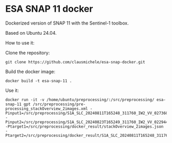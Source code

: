 # ESA SNAP 11 docker

Dockerized version of SNAP 11 with the Sentinel-1 toolbox.

Based on Ubuntu 24.04.

How to use it:

Clone the repository:
```
git clone https://github.com/clausmichele/esa-snap-docker.git
```

Build the docker image:
```
docker build -t esa-snap-11 .
```

Use it:
```
docker run -it -v /home/ubuntu/preprocessing/:/src/preprocessing/ esa-snap-11 gpt /src/preprocessing/pre-processing_stackOverview_2images.xml -Pinput1=/src/preprocessing/S1A_SLC_20240811T165248_311760_IW2_VV_027360.SAFE/manifest.safe -Pinput2=/src/preprocessing/S1A_SLC_20240823T165249_311760_IW2_VV_022944.SAFE/manifest.safe -Ptarget1=/src/preprocessing/docker_result/stackOverview_2images.json -Ptarget2=/src/preprocessing/docker_result/S1A_SLC_20240811T165248_311760_IW2_VV_027360_Orb_Stack_2images
```
